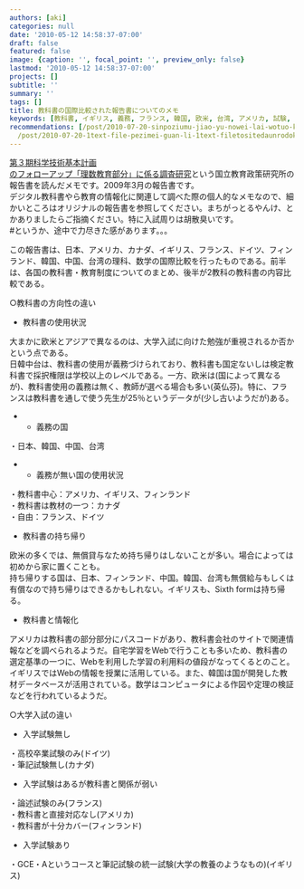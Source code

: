 ```yaml
---
authors: [aki]
categories: null
date: '2010-05-12 14:58:37-07:00'
draft: false
featured: false
image: {caption: '', focal_point: '', preview_only: false}
lastmod: '2010-05-12 14:58:37-07:00'
projects: []
subtitle: ''
summary: ''
tags: []
title: 教科書の国際比較された報告書についてのメモ
keywords: [教科書, イギリス, 義務, フランス, 韓国, 欧米, 台湾, アメリカ, 試験, 使用]
recommendations: [/post/2010-07-20-sinpoziumu-jiao-yu-nowei-lai-wotuo-kudian-zi-hua-jiao-cai-ut-etext-memo/,
  /post/2010-07-20-1text-file-pezimei-guan-li-1text-filetositedaunrodoke/, /post/2010-04-20-xue-xiao-jiao-yu-noqing-bao-hua-niguan-suruken-tan-hui-noraibupei-xin-gaxing-warerusoudesu-qing-bao-hua-tojiao-yu/]
---
```


[第３期科学技術基本計画  
のフォローアップ「理数教育部分」に係る調査研究](http://www.nier.go.jp/seika_kaihatsu_2/)という国立教育政策研究所の報告書を読んだメモです。2009年3月の報告書です。  
デジタル教科書やら教育の情報化に関連して調べた際の個人的なメモなので、細かいところはオリジナルの報告書を参照してください。まちがっとるやんけ、とかありましたらご指摘ください。特に入試周りは胡散臭いです。  
#というか、途中で力尽きた感があります。。。

この報告書は、日本、アメリカ、カナダ、イギリス、フランス、ドイツ、フィン  
ランド、韓国、中国、台湾の理科、数学の国際比較を行ったものである。前半  
は、各国の教科書・教育制度についてのまとめ、後半が2教科の教科書の内容比  
較である。

○教科書の方向性の違い

- 教科書の使用状況

大まかに欧米とアジアで異なるのは、大学入試に向けた勉強が重視されるか否か  
という点である。  
日韓中台は、教科書の使用が義務づけられており、教科書も国定ないしは検定教  
科書で採択権限は学校以上のレベルである。一方、欧米は(国によって異なる  
が)、教科書使用の義務は無く、教師が選べる場合も多い(英仏芬)。特に、フランスは教科書を通しで使う先生が25％というデータが(少し古いようだが)ある。

- 
  - 義務の国

・日本、韓国、中国、台湾

- 
  - 義務が無い国の使用状況

・教科書中心：アメリカ、イギリス、フィンランド  
・教科書は教材の一つ：カナダ  
・自由：フランス、ドイツ

- 教科書の持ち帰り

欧米の多くでは、無償貸与なため持ち帰りはしないことが多い。場合によっては  
初めから家に置くことも。  
持ち帰りする国は、日本、フィンランド、中国。韓国、台湾も無償給与もしくは  
有償なので持ち帰りはできるかもしれない。イギリスも、Sixth formは持ち帰る。

- 教科書と情報化

アメリカは教科書の部分部分にパスコードがあり、教科書会社のサイトで関連情報などを調べられるようだ。自宅学習をWebで行うことも多いため、教科書の選定基準の一つに、Webを利用した学習の利用料の値段がなってくるとのこと。イギリスではWebの情報を授業に活用している。また、韓国は国が開発した教材データベースが活用されている。数学はコンピュータによる作図や定理の検証などを行われているようだ。

○大学入試の違い

- 入学試験無し

・高校卒業試験のみ(ドイツ)  
・筆記試験無し(カナダ)

- 入学試験はあるが教科書と関係が弱い

・論述試験のみ(フランス)  
・教科書と直接対応なし(アメリカ)  
・教科書が十分カバー(フィンランド)

- 入学試験あり

・GCE・Aというコースと筆記試験の統一試験(大学の教養のようなもの)(イギリス)